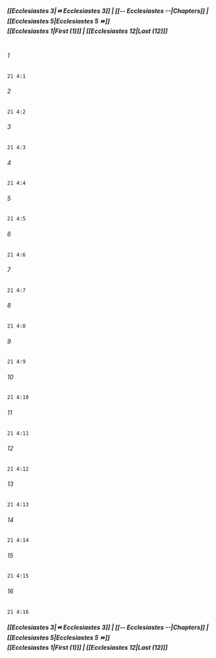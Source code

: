 
##### **[[Ecclesiastes 3|⏪ Ecclesiastes 3]] | [[-- Ecclesiastes --|Chapters]] | [[Ecclesiastes 5|Ecclesiastes 5 ⏩]]**<br>**[[Ecclesiastes 1|First (1)]] | [[Ecclesiastes 12|Last (12)]]**<br><br>

###### 1
``` verse
21 4:1
```
###### 2
``` verse
21 4:2
```
###### 3
``` verse
21 4:3
```
###### 4
``` verse
21 4:4
```
###### 5
``` verse
21 4:5
```
###### 6
``` verse
21 4:6
```
###### 7
``` verse
21 4:7
```
###### 8
``` verse
21 4:8
```
###### 9
``` verse
21 4:9
```
###### 10
``` verse
21 4:10
```
###### 11
``` verse
21 4:11
```
###### 12
``` verse
21 4:12
```
###### 13
``` verse
21 4:13
```
###### 14
``` verse
21 4:14
```
###### 15
``` verse
21 4:15
```
###### 16
``` verse
21 4:16
```

##### **[[Ecclesiastes 3|⏪ Ecclesiastes 3]] | [[-- Ecclesiastes --|Chapters]] | [[Ecclesiastes 5|Ecclesiastes 5 ⏩]]**<br>**[[Ecclesiastes 1|First (1)]] | [[Ecclesiastes 12|Last (12)]]**
